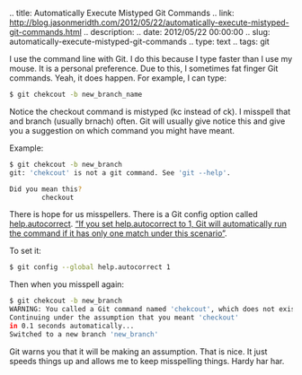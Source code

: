 .. title: Automatically Execute Mistyped Git Commands
.. link: http://blog.jasonmeridth.com/2012/05/22/automatically-execute-mistyped-git-commands.html 
.. description: 
.. date: 2012/05/22 00:00:00
.. slug: automatically-execute-mistyped-git-commands
.. type: text
.. tags: git 

I use the command line with Git. I do this because I type faster than I use my mouse. It is a personal preference. Due to this, I sometimes fat finger Git commands. Yeah, it does happen. For example, I can type:

```bash
$ git chekcout -b new_branch_name
```

Notice the checkout command is mistyped (kc instead of ck). I misspell that and branch (usually brnach) often. Git will usually give notice this and give you a suggestion on which command you might have meant.

Example:

```bash
$ git chekcout -b new_branch
git: 'chekcout' is not a git command. See 'git --help'.

Did you mean this?
        checkout
```

There is hope for us misspellers. There is a Git config option called [help.autocorrect][1]. [“If you set help.autocorrect to 1, Git will automatically run the command if it has only one match under this scenario”][2].

To set it:

```bash
$ git config --global help.autocorrect 1
```

Then when you misspell again:

```bash
$ git chekcout -b new_branch
WARNING: You called a Git command named 'chekcout', which does not exist.
Continuing under the assumption that you meant 'checkout'
in 0.1 seconds automatically...
Switched to a new branch 'new_branch'
```

Git warns you that it will be making an assumption. That is nice. It just speeds things up and allows me to keep misspelling things. Hardy har har.

   [1]: http://git-scm.com/docs/git-config
   [2]: http://git-scm.com/book/ch7-1.html
  
